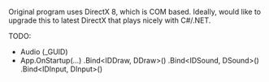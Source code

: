Original program uses DirectX 8, which is COM based.  Ideally, would like to upgrade this to latest DirectX that plays nicely with C#/.NET.

TODO: 
* Audio (_GUID)
* App.OnStartup(...)
      .Bind<IDDraw, DDraw>()
      .Bind<IDSound, DSound>()
      .Bind<IDInput, DInput>()
